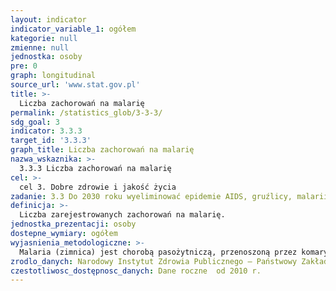 ```yaml
---
layout: indicator
indicator_variable_1: ogółem
kategorie: null
zmienne: null
jednostka: osoby
pre: 0
graph: longitudinal
source_url: 'www.stat.gov.pl'
title: >-
  Liczba zachorowań na malarię
permalink: /statistics_glob/3-3-3/
sdg_goal: 3
indicator: 3.3.3
target_id: '3.3.3'
graph_title: Liczba zachorowań na malarię
nazwa_wskaznika: >-
  3.3.3 Liczba zachorowań na malarię
cel: >-
  cel 3. Dobre zdrowie i jakość życia
zadanie: 3.3 Do 2030 roku wyeliminować epidemie AIDS, gruźlicy, malarii i zaniedbanych chorób tropikalnych oraz zwalczyć wirusowe zapalenie wątroby, choroby przenoszone przez wodę oraz inne choroby zakaźne.
definicja: >-
  Liczba zarejestrowanych zachorowań na malarię.
jednostka_prezentacji: osoby
dostepne_wymiary: ogółem
wyjasnienia_metodologiczne: >-
  Malaria (zimnica) jest chorobą pasożytniczą, przenoszoną przez komary. Choroba objawia się regularnymi nawrotami gorączki i dreszczy.Dane obliczane na podstawie sprawozdania MZ-56 o zachorowaniach na choroby zakaźne, zakażeniach i zatruciach. Według Międzynarodowej Statystycznej Klasyfikacji Chorób i Problemów Zdrowotnych ICD-10: jednostka chorobowa o symbolu B50.
zrodlo_danych: Narodowy Instytut Zdrowia Publicznego – Państwowy Zakład Higieny
czestotliwosc_dostępnosc_danych: Dane roczne  od 2010 r.
---
```

